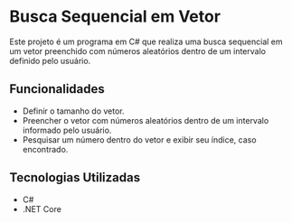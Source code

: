 # Busca Sequencial em Vetor

Este projeto é um programa em C# que realiza uma busca sequencial em um vetor preenchido com números aleatórios dentro de um intervalo definido pelo usuário.

## Funcionalidades
- Definir o tamanho do vetor.
- Preencher o vetor com números aleatórios dentro de um intervalo informado pelo usuário.
- Pesquisar um número dentro do vetor e exibir seu índice, caso encontrado.

## Tecnologias Utilizadas
- C#
- .NET Core
